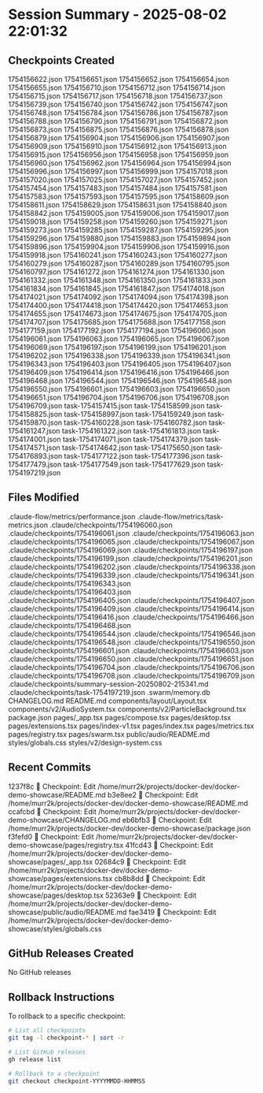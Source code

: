 # Session Summary - 2025-08-02 22:01:32

## Checkpoints Created
1754156622.json
1754156651.json
1754156652.json
1754156654.json
1754156655.json
1754156710.json
1754156712.json
1754156714.json
1754156715.json
1754156717.json
1754156718.json
1754156737.json
1754156739.json
1754156740.json
1754156742.json
1754156747.json
1754156748.json
1754156784.json
1754156786.json
1754156787.json
1754156788.json
1754156790.json
1754156791.json
1754156872.json
1754156873.json
1754156875.json
1754156876.json
1754156878.json
1754156879.json
1754156904.json
1754156906.json
1754156907.json
1754156909.json
1754156910.json
1754156912.json
1754156913.json
1754156915.json
1754156956.json
1754156958.json
1754156959.json
1754156960.json
1754156962.json
1754156964.json
1754156994.json
1754156996.json
1754156997.json
1754156999.json
1754157018.json
1754157020.json
1754157025.json
1754157027.json
1754157452.json
1754157454.json
1754157483.json
1754157484.json
1754157581.json
1754157583.json
1754157593.json
1754157595.json
1754158609.json
1754158611.json
1754158629.json
1754158631.json
1754158840.json
1754158842.json
1754159005.json
1754159006.json
1754159017.json
1754159018.json
1754159258.json
1754159260.json
1754159271.json
1754159273.json
1754159285.json
1754159287.json
1754159295.json
1754159296.json
1754159880.json
1754159883.json
1754159894.json
1754159896.json
1754159904.json
1754159906.json
1754159916.json
1754159918.json
1754160241.json
1754160243.json
1754160277.json
1754160279.json
1754160287.json
1754160289.json
1754160795.json
1754160797.json
1754161272.json
1754161274.json
1754161330.json
1754161332.json
1754161348.json
1754161350.json
1754161833.json
1754161834.json
1754161845.json
1754161847.json
1754174018.json
1754174021.json
1754174092.json
1754174094.json
1754174398.json
1754174400.json
1754174418.json
1754174420.json
1754174653.json
1754174655.json
1754174673.json
1754174675.json
1754174705.json
1754174707.json
1754175685.json
1754175688.json
1754177158.json
1754177159.json
1754177192.json
1754177194.json
1754196060.json
1754196061.json
1754196063.json
1754196065.json
1754196067.json
1754196069.json
1754196197.json
1754196199.json
1754196201.json
1754196202.json
1754196338.json
1754196339.json
1754196341.json
1754196343.json
1754196403.json
1754196405.json
1754196407.json
1754196409.json
1754196414.json
1754196416.json
1754196466.json
1754196468.json
1754196544.json
1754196546.json
1754196548.json
1754196550.json
1754196601.json
1754196603.json
1754196650.json
1754196651.json
1754196704.json
1754196706.json
1754196708.json
1754196709.json
task-1754157415.json
task-1754158599.json
task-1754158825.json
task-1754158997.json
task-1754159249.json
task-1754159870.json
task-1754160228.json
task-1754160782.json
task-1754161247.json
task-1754161322.json
task-1754161813.json
task-1754174001.json
task-1754174071.json
task-1754174379.json
task-1754174571.json
task-1754174642.json
task-1754175650.json
task-1754176893.json
task-1754177122.json
task-1754177396.json
task-1754177479.json
task-1754177549.json
task-1754177629.json
task-1754197219.json

## Files Modified
.claude-flow/metrics/performance.json
.claude-flow/metrics/task-metrics.json
.claude/checkpoints/1754196060.json
.claude/checkpoints/1754196061.json
.claude/checkpoints/1754196063.json
.claude/checkpoints/1754196065.json
.claude/checkpoints/1754196067.json
.claude/checkpoints/1754196069.json
.claude/checkpoints/1754196197.json
.claude/checkpoints/1754196199.json
.claude/checkpoints/1754196201.json
.claude/checkpoints/1754196202.json
.claude/checkpoints/1754196338.json
.claude/checkpoints/1754196339.json
.claude/checkpoints/1754196341.json
.claude/checkpoints/1754196343.json
.claude/checkpoints/1754196403.json
.claude/checkpoints/1754196405.json
.claude/checkpoints/1754196407.json
.claude/checkpoints/1754196409.json
.claude/checkpoints/1754196414.json
.claude/checkpoints/1754196416.json
.claude/checkpoints/1754196466.json
.claude/checkpoints/1754196468.json
.claude/checkpoints/1754196544.json
.claude/checkpoints/1754196546.json
.claude/checkpoints/1754196548.json
.claude/checkpoints/1754196550.json
.claude/checkpoints/1754196601.json
.claude/checkpoints/1754196603.json
.claude/checkpoints/1754196650.json
.claude/checkpoints/1754196651.json
.claude/checkpoints/1754196704.json
.claude/checkpoints/1754196706.json
.claude/checkpoints/1754196708.json
.claude/checkpoints/1754196709.json
.claude/checkpoints/summary-session-20250802-215341.md
.claude/checkpoints/task-1754197219.json
.swarm/memory.db
CHANGELOG.md
README.md
components/layout/Layout.tsx
components/v2/AudioSystem.tsx
components/v2/ParticleBackground.tsx
package.json
pages/_app.tsx
pages/compose.tsx
pages/desktop.tsx
pages/extensions.tsx
pages/index-v1.tsx
pages/index.tsx
pages/metrics.tsx
pages/registry.tsx
pages/swarm.tsx
public/audio/README.md
styles/globals.css
styles/v2/design-system.css

## Recent Commits
1237f8c 🔖 Checkpoint: Edit /home/murr2k/projects/docker-dev/docker-demo-showcase/README.md
b3e8ee2 🔖 Checkpoint: Edit /home/murr2k/projects/docker-dev/docker-demo-showcase/README.md
ccafcbd 🔖 Checkpoint: Edit /home/murr2k/projects/docker-dev/docker-demo-showcase/CHANGELOG.md
eb6bfb3 🔖 Checkpoint: Edit /home/murr2k/projects/docker-dev/docker-demo-showcase/package.json
f3fefd0 🔖 Checkpoint: Edit /home/murr2k/projects/docker-dev/docker-demo-showcase/pages/registry.tsx
41fcd43 🔖 Checkpoint: Edit /home/murr2k/projects/docker-dev/docker-demo-showcase/pages/_app.tsx
02684c9 🔖 Checkpoint: Edit /home/murr2k/projects/docker-dev/docker-demo-showcase/pages/extensions.tsx
cb8b8dd 🔖 Checkpoint: Edit /home/murr2k/projects/docker-dev/docker-demo-showcase/pages/desktop.tsx
52363e9 🔖 Checkpoint: Edit /home/murr2k/projects/docker-dev/docker-demo-showcase/public/audio/README.md
fae3419 🔖 Checkpoint: Edit /home/murr2k/projects/docker-dev/docker-demo-showcase/styles/globals.css

## GitHub Releases Created
No GitHub releases

## Rollback Instructions
To rollback to a specific checkpoint:
```bash
# List all checkpoints
git tag -l checkpoint-* | sort -r

# List GitHub releases
gh release list

# Rollback to a checkpoint
git checkout checkpoint-YYYYMMDD-HHMMSS
```
